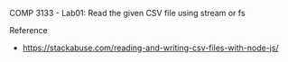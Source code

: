 COMP 3133 - Lab01: Read the given CSV file using stream or fs

Reference
- https://stackabuse.com/reading-and-writing-csv-files-with-node-js/
